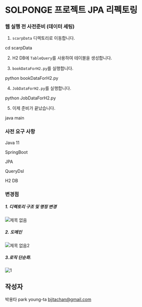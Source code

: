 # SOLPONGE 프로젝트 JPA 리펙토링

### 웹 실행 전 사전준비 (데이터 세팅)
1. `scarpData` 디렉토리로 이동합니다.

cd scarpData

2. H2 DB에 `TableQuery`를 사용하여 테이블을 생성합니다.


3. `bookDataForH2.py`를 실행합니다.

python bookDataForH2.py

4. `JobDataForH2.py`를 실행합니다.

python JobDataForH2.py

5. 이제 준비가 끝났습니다.



java main
### 사전 요구 사항
Java 11

SpringBoot

JPA

QueryDsl

H2 DB

### 변경점

##### 1. 디렉토리 구조 및 명칭 변경
![제목 없음](https://user-images.githubusercontent.com/91367204/231708363-cea85c7b-f97d-440d-89bc-705868a334bb.png)

##### 2. 도메인
![제목 없음2](https://user-images.githubusercontent.com/91367204/231709970-4c1b6b95-ef58-431d-a074-37a133ee6f7b.png)

##### 3.로직 단순화.
![1](https://user-images.githubusercontent.com/91367204/231712186-10ea61e7-d266-46ed-9e5d-8d61d33e7aee.PNG)


## 작성자
박용타
park young-ta
bjjtachan@gmail.com
